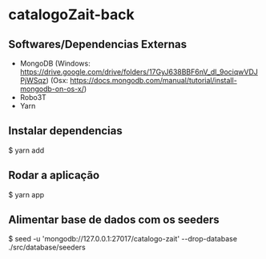 # catalogoZait-back

## Softwares/Dependencias Externas
- MongoDB (Windows: https://drive.google.com/drive/folders/17GyJ638BBF6nV_dI_9ociqwVDJPjWSqz) (Osx: https://docs.mongodb.com/manual/tutorial/install-mongodb-on-os-x/)
- Robo3T
- Yarn


## Instalar dependencias
$ yarn add


## Rodar a aplicação
$ yarn app


## Alimentar base de dados com os seeders
$ seed -u 'mongodb://127.0.0.1:27017/catalogo-zait' --drop-database ./src/database/seeders 
